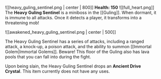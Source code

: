 ![[heavy_guling_sentinel.png | center | 800]]
**Health: 150** ![[full_heart.png]]
The **Heavy Guling Sentinel** is a miniboss in the [[Guling]]. When dormant, it is immune to all attacks. Once it detects a player, it transforms into a threatening mob!

![[awakened_heavy_guling_sentinel.png | center | 500]]

The Heavy Guling Sentinel has a series of attacks, including a ranged attack, a knock-up, a poison attack, and the ability to summon [[Immortal Golem|Immortal Golems]]. Beware! This floor of the Guling also has lava pools that you can fall into during the fight.

Upon being slain, the Heavy Guling Sentinel drops an **Ancient Drive Crystal**. This item currently does not have any uses.